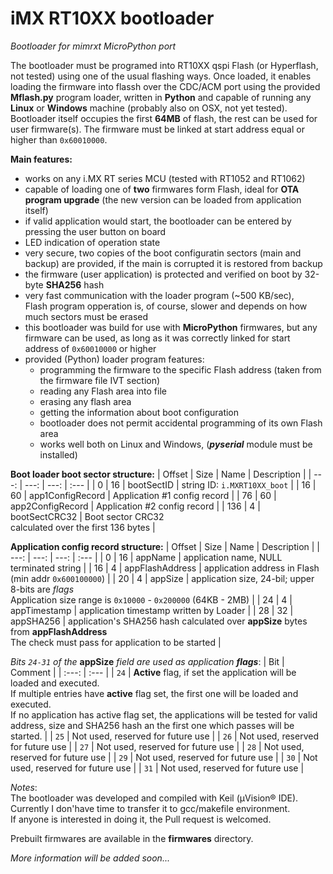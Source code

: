 # iMX RT10XX bootloader
*Bootloader for mimrxt MicroPython port*

The bootloader must be programed into RT10XX qspi Flash (or Hyperflash, not tested) using one of the usual flashing ways.
Once loaded, it enables loading the firmware into flassh over the CDC/ACM port using the provided **Mflash.py** program loader, written in **Python** and capable of running any **Linux** or **Windows** machine (probably also on OSX, not yet tested).
Bootloader itself occupies the first **64MB** of flash, the rest can be used for user firmware(s).
The firmware must be linked at start address equal or higher than `0x60010000`.

**Main features:**

* works on any i.MX RT series MCU (tested with RT1052 and RT1062)
* capable of loading one of **two** firmwares form Flash, ideal for **OTA program upgrade** (the new version can be loaded from application itself)
* if valid application would start, the bootloader can be entered by pressing the user button on board
* LED indication of operation state
* very secure, two copies of the boot configuratin sectors (main and backup) are provided, if the main is corrupted it is restored from backup
* the firmware (user application) is protected and verified on boot by 32-byte **SHA256** hash
* very fast communication with the loader program (~500 KB/sec),<br>Flash program opperation is, of course, slower and depends on how much sectors must be erased
* this bootloader was build for use with **MicroPython** firmwares, but any firmware can be used, as long as it was correctly linked for start address of `0x60010000` or higher
* provided (Python) loader program features:
  * programming the firmware to the specific Flash address (taken from the firmware file IVT section)
  * reading any Flash area into file
  * erasing any flash area
  * getting the information about boot configuration
  * bootloader does not permit accidental programming of its own Flash area
  * works well both on Linux and Windows, (**_pyserial_** module must be installed)


**Boot loader boot sector structure:**
| Offset | Size | Name | Description |
| ---: | ---: | ---: | :--- |
|      0 | 16 | bootSectID | string ID: `i.MXRT10XX_boot` |
|     16 | 60 | app1ConfigRecord | Application #1 config record |
|     76 | 60 | app2ConfigRecord | Application #2 config record |
|    136 | 4 | bootSectCRC32 | Boot sector CRC32<br>calculated over the first 136 bytes |

**Application config record structure:**
| Offset | Size | Name | Description |
| ---: | ---: | ---: | :--- |
| 0 | 16 | appName | application name, NULL terminated string |
| 16 | 4 | appFlashAddress | application address in Flash (min addr `0x600100000`) |
| 20 | 4 | appSize | application size, 24-bil; upper 8-bits are *flags*<br>Application size range is `0x10000` - `0x200000` (64KB - 2MB) |
| 24 | 4 | appTimestamp | application timestamp written by Loader |
| 28 | 32 | appSHA256 | application's SHA256 hash calculated over **appSize** bytes from **appFlashAddress**<br>The check must pass for application to be started |

*Bits `24-31` of the* **appSize** *field are used as application* **_flags_**:
| Bit | Comment |
| :---: | :--- |
| `24` | **Active** flag, if set the application will be loaded and executed.<br>If multiple entries have **active** flag set, the first one will be loaded and executed.<br>If no application has active flag set, the applications will be tested for valid address, size and SHA256 hash an the first one which passes will be started. |
| `25` | Not used, reserved for future use |
| `26` | Not used, reserved for future use |
| `27` | Not used, reserved for future use |
| `28` | Not used, reserved for future use |
| `29` | Not used, reserved for future use |
| `30` | Not used, reserved for future use |
| `31` | Not used, reserved for future use |

_Notes_:<br>
The bootloader was developed and compiled with Keil (µVision® IDE).<br>
Currently I don'have time to transfer it to gcc/makefile environment.<br>
If anyone is interested in doing it, the Pull request is welcomed.<br>

Prebuilt firmwares are available in the **firmwares** directory.<br>

*More information will be added soon...*
